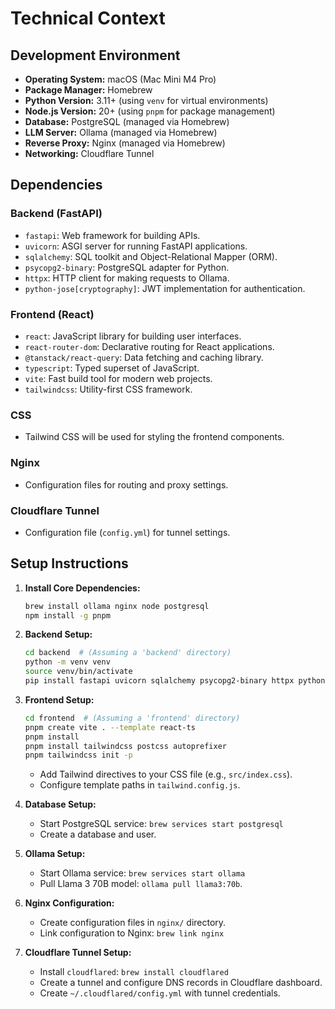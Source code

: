 # Technical Context

## Development Environment
- **Operating System:** macOS (Mac Mini M4 Pro)
- **Package Manager:** Homebrew
- **Python Version:** 3.11+ (using `venv` for virtual environments)
- **Node.js Version:** 20+ (using `pnpm` for package management)
- **Database:** PostgreSQL (managed via Homebrew)
- **LLM Server:** Ollama (managed via Homebrew)
- **Reverse Proxy:** Nginx (managed via Homebrew)
- **Networking:** Cloudflare Tunnel

## Dependencies

### Backend (FastAPI)
- `fastapi`: Web framework for building APIs.
- `uvicorn`: ASGI server for running FastAPI applications.
- `sqlalchemy`: SQL toolkit and Object-Relational Mapper (ORM).
- `psycopg2-binary`: PostgreSQL adapter for Python.
- `httpx`: HTTP client for making requests to Ollama.
- `python-jose[cryptography]`: JWT implementation for authentication.

### Frontend (React)
- `react`: JavaScript library for building user interfaces.
- `react-router-dom`: Declarative routing for React applications.
- `@tanstack/react-query`: Data fetching and caching library.
- `typescript`: Typed superset of JavaScript.
- `vite`: Fast build tool for modern web projects.
- `tailwindcss`: Utility-first CSS framework.

### CSS
- Tailwind CSS will be used for styling the frontend components.

### Nginx
- Configuration files for routing and proxy settings.

### Cloudflare Tunnel
- Configuration file (`config.yml`) for tunnel settings.

## Setup Instructions

1. **Install Core Dependencies:**
   ```bash
   brew install ollama nginx node postgresql
   npm install -g pnpm
   ```

2. **Backend Setup:**
   ```bash
   cd backend  # (Assuming a 'backend' directory)
   python -m venv venv
   source venv/bin/activate
   pip install fastapi uvicorn sqlalchemy psycopg2-binary httpx python-jose[cryptography]
   ```

3. **Frontend Setup:**
   ```bash
   cd frontend  # (Assuming a 'frontend' directory)
   pnpm create vite . --template react-ts
   pnpm install
   pnpm install tailwindcss postcss autoprefixer
   pnpm tailwindcss init -p
   ```
   - Add Tailwind directives to your CSS file (e.g., `src/index.css`).
   - Configure template paths in `tailwind.config.js`.

4. **Database Setup:**
   - Start PostgreSQL service: `brew services start postgresql`
   - Create a database and user.

5. **Ollama Setup:**
   - Start Ollama service: `brew services start ollama`
   - Pull Llama 3 70B model: `ollama pull llama3:70b`.

6. **Nginx Configuration:**
   - Create configuration files in `nginx/` directory.
   - Link configuration to Nginx: `brew link nginx`

7. **Cloudflare Tunnel Setup:**
   - Install `cloudflared`: `brew install cloudflared`
   - Create a tunnel and configure DNS records in Cloudflare dashboard.
   - Create `~/.cloudflared/config.yml` with tunnel credentials.